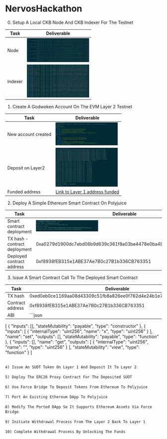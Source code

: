 # NervosHackathon

0) Setup A Local CKB Node And CKB Indexer For The Testnet

| Task      | Deliverable |
| ----------- | ----------- |
|Node|<img src="images/00/node.png" width="200" alt="node">|
|Indexer|<img src="images/00/indexer.png" width="200" alt="indexer">|


1) Create A Godwoken Account On The EVM Layer 2 Testnet

| Task      | Deliverable |
| ----------- | ----------- |
|New account created|<img src="images/01/01_account_new_list.png" width="200" alt="New Account created">|
|Deposit on Layer2|<img src="images/01/02_layer2_deposit.png" width="200" alt="Deposit on Layer2">|
|Funded address|[Link to Layer 1 address funded](https://explorer.nervos.org/aggron/address/ckt1qyqzgvw7gxm4zlnlvnxhaxnf9rc57msm330sy2df5j)|

2) Deploy A Simple Ethereum Smart Contract On Polyjuice

| Task      | Deliverable |
| ----------- | ----------- |
|Smart contract deployment|<img src="images/02/01_deploy_smart_contract.png" width="200" alt="Smart contract deployment">|
|TX hash  - contract deployment|0xa0279d1900dc7ebd06b9d639c361f8a03be4478e0ba4868879df4db3c0aee6ad|
|Deployed contract address|0xf8938fEB315e1ABE37Ae7B0c27B1b336CB763351|


3) Issue A Smart Contract Call To The Deployed Smart Contract

| Task      | Deliverable |
| ----------- | ----------- |
|TX hash|0xed0eb0ce1169aa08d43309c51fb8a826ee0f762d4e24b1e78b0d1b16f5ee3ee9|
|Contract address|0xf8938fEB315e1ABE37Ae7B0c27B1b336CB763351|
|ABI| ```json
[
  {
    "inputs": [],
    "stateMutability": "payable",
    "type": "constructor"
  },
  {
    "inputs": [
      {
        "internalType": "uint256",
        "name": "x",
        "type": "uint256"
      }
    ],
    "name": "set",
    "outputs": [],
    "stateMutability": "payable",
    "type": "function"
  },
  {
    "inputs": [],
    "name": "get",
    "outputs": [
      {
        "internalType": "uint256",
        "name": "",
        "type": "uint256"
      }
    ],
    "stateMutability": "view",
    "type": "function"
  }
]
```|

4) Issue An SUDT Token On Layer 1 And Deposit It To Layer 2

5) Deploy The ERC20 Proxy Contract For The Deposited SUDT

6) Use Force Bridge To Deposit Tokens From Ethereum To Polyjuice

7) Port An Existing Ethereum DApp To Polyjuice

8) Modify The Ported DApp So It Supports Ethereum Assets Via Force Bridge

9) Initiate Withdrawal Process From The Layer 2 Back To Layer 1

10) Complete Withdrawal Process By Unlocking The Funds

